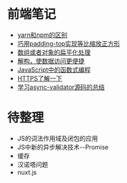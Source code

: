 
# 前端笔记


* [yarn和npm的区别](notes/YARN.md)
* [巧用padding-top实现等比缩放正方形](notes/square.md)
* [数组或者对象的扁平化处理](notes/flatten.md)
* [解构，使数据访问更便捷](notes/destruction.md)
* [JavaScript中的函数式编程](notes/FunctionalProgramming.md)
* [HTTPS了解一下](notes/https.md)
* [学习async-validator源码的总结](node/asyncValidtor.md)

# 待整理
* JS的词法作用域及闭包的应用
* JS中新的异步解决技术--Promise 
* 缓存
* 汉诺塔问题
* nuxt.js

